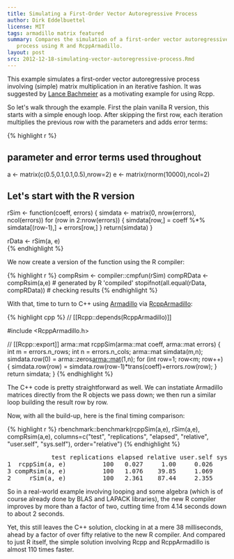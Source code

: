 ```yaml
---
title: Simulating a First-Order Vector Autoregressive Process
author: Dirk Eddelbuettel
license: MIT
tags: armadillo matrix featured
summary: Compares the simulation of a first-order vector autoregressive 
   process using R and RcppArmadillo.
layout: post
src: 2012-12-18-simulating-vector-autoregressive-process.Rmd
---
```


This example simulates a first-order vector autoregressive process involving
(simple) matrix multiplication in an iterative fashion. It was suggested by
[Lance Bachmeier](http://www-personal.ksu.edu/~lanceb/) as a motivating 
example for using Rcpp.

So let's walk through the example. First the plain vanilla R version, this starts with a simple enough loop. After skipping the first row, each iteration multiplies the previous row with the parameters and adds error terms:


{% highlight r %}
## parameter and error terms used throughout
a <- matrix(c(0.5,0.1,0.1,0.5),nrow=2)
e <- matrix(rnorm(10000),ncol=2)

## Let's start with the R version
rSim <- function(coeff, errors) {
   simdata <- matrix(0, nrow(errors), ncol(errors))
   for (row in 2:nrow(errors)) {
      simdata[row,] = coeff %*% simdata[(row-1),] + errors[row,]
   }
   return(simdata)
}

rData <- rSim(a, e)     
{% endhighlight %}


We now create a version of the function using the R compiler:


{% highlight r %}
compRsim <- compiler::cmpfun(rSim)
compRData <- compRsim(a,e)              # generated by R 'compiled'
stopifnot(all.equal(rData, compRData))  # checking results
{% endhighlight %}


With that, time to turn to C++ using [Armadillo](http://arma.sourceforge.net/) via [RcppArmadillo](http://dirk.eddelbuettel.com/code/rcpp.armadillo.html):


{% highlight cpp %}
// [[Rcpp::depends(RcppArmadillo)]]

#include <RcppArmadillo.h>

// [[Rcpp::export]]
arma::mat rcppSim(arma::mat coeff, arma::mat errors) {
   int m = errors.n_rows; int n = errors.n_cols;
   arma::mat simdata(m,n);
   simdata.row(0) = arma::zeros<arma::mat>(1,n);
   for (int row=1; row<m; row++) {
      simdata.row(row) = simdata.row(row-1)*trans(coeff)+errors.row(row);
   }
   return simdata;
}
{% endhighlight %}


The C++ code is pretty straightforward as well. We can instatiate Armadillo matrices directly from the R objects we pass down; we then run a similar loop building the result row by row.

Now, with all the build-up, here is the final timing comparison:


{% highlight r %}
rbenchmark::benchmark(rcppSim(a,e),
                      rSim(a,e),
                      compRsim(a,e),
                      columns=c("test", "replications", "elapsed",
                                "relative", "user.self", "sys.self"),
                      order="relative")
{% endhighlight %}



<pre class="output">
            test replications elapsed relative user.self sys.self
1  rcppSim(a, e)          100   0.027     1.00     0.026    0.001
3 compRsim(a, e)          100   1.076    39.85     1.069    0.005
2     rSim(a, e)          100   2.361    87.44     2.355    0.005
</pre>


So in a real-world example involving looping and some algebra (which is of course already done by BLAS and LAPACK libraries), the new R compiler improves by more than a factor of two, cutting time from 4.14 seconds down to about 2 seconds. 

Yet, this still leaves the C++ solution, clocking in at a mere 38 milliseconds, ahead by a factor of over fifty relative to the new R compiler. And compared to just R itself, the simple solution involving Rcpp and RcppArmadillo is almost 110 times faster.



